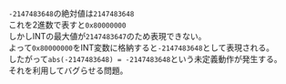 `-2147483648`の絶対値は`2147483648`  
これを2進数で表すと`0x80000000`  
しかしINTの最大値が`2147483647`のため表現できない。  
よって`0x80000000`をINT変数に格納すると`-2147483648`として表現される。  
したがって`abs(-2147483648) = -2147483648`という未定義動作が発生する。  
それを利用してバグらせる問題。  
